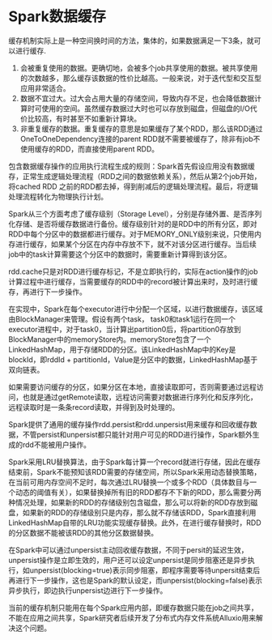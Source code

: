 # Spark数据缓存


缓存机制实际上是一种空间换时间的方法，集体的，如果数据满足一下3条，就可以进行缓存.

1. 会被重复使用的数据。更确切地，会被多个job共享使用的数据。被共享使用的次数越多，那么缓存该数据的性价比越高。一般来说，对于迭代型和交互型应用非常适合。
2. 数据不宜过大。过大会占用大量的存储空间，导致内存不足，也会降低数据计算时可使用的空间。虽然缓存数据过大时也可以存放到磁盘，但磁盘的I/O代价比较高，有时甚至不如重新计算块。
3. 非重复缓存的数据。重复缓存的意思是如果缓存了某个RDD，那么该RDD通过OneToOneDependency连接的parent RDD就不需要被缓存了，除非有job不使用缓存的RDD，而直接使用parent RDD。

包含数据缓存操作的应用执行流程生成的规则：Spark首先假设应用没有数据缓存，正常生成逻辑处理流程（RDD之间的数据依赖关系），然后从第2个job开始，将cached RDD 之前的RDD都去掉，得到削减后的逻辑处理流程。最后，将逻辑处理流程转化为物理执行计划。

Spark从三个方面考虑了缓存级别（Storage Level），分别是存储外置、是否序列化存储、是否将缓存数据进行备份。缓存级别针对的是RDD中的所有分区，即对RDD中每个分区中的数据都进行缓存。对于MEMORY_ONLY级别来说，只使用内存进行缓存，如果某个分区在内存中存放不下，就不对该分区进行缓存。当后续job中的task计算需要这个分区中的数据时，需要重新计算得到该分区。

rdd.cache只是对RDD进行缓存标记，不是立即执行的，实际在action操作的job计算过程中进行缓存，当需要缓存的RDD中的record被计算出来时，及时进行缓存，再进行下一步操作。

在实现中，Spark在每个executor进行中分配一个区域，以进行数据缓存，该区域由BlockManager来管理。假设有两个task， task0和task1运行在同一个executor进程中，对于task0，当计算出partition0后，将partition0存放到BlockManager中的memoryStore内。memoryStore包含了一个LinkedHashMap，用于存储RDD的分区。该LinkedHashMap中的Key是blockId，即rddId + partitionId，Value是分区中的数据，LinkedHashMap基于双向链表。

如果需要访问缓存的分区，如果分区在本地，直接读取即可，否则需要通过远程访问，也就是通过getRemote读取，远程访问需要对数据进行序列化和反序列化，远程读取时是一条条record读取，并得到及时处理的。

Spark提供了通用的缓存操作rdd.persist和rdd.unpersist用来缓存和回收缓存数据，不管persist和unpersist都只能针对用户可见的RDD进行操作，Spark额外生成的rdd不能被用户操作。

Spark采用LRU替换算法，由于Spark每计算一个record就进行存储，因此在缓存结束前，Spark不能预知该RDD需要的存储空间，所以Spark采用动态替换策略，在当前可用内存空间不足时，每次通过LRU替换一个或多个RDD（具体数目与一个动态的阈值有关），如果替换掉所有旧的RDD都存不下新的RDD，那么需要分两种情况处理，如果新的RDD的存储级别包含磁盘，那么可以将新的RDD存放到磁盘，如果新的RDD的存储级别只是内存，那么就不存储该RDD，Spark直接利用LinkedHashMap自带的LRU功能实现缓存替换。此外，在进行缓存替换时，RDD的分区数据不能被该RDD的其他分区数据替换。

在Spark中可以通过unpersist主动回收缓存数据，不同于persit的延迟生效，unpersist操作是立即生效的，用户还可以设定unpersist是同步阻塞还是异步执行，如unpersist(blocking=true)表示同步阻塞，即程序需要等待unpersit结束后再进行下一步操作，这也是Spark的默认设定，而unpersist(blocking=false)表示异步执行，即边执行unpersist边进行下一步操作。

当前的缓存机制只能用在每个Spark应用内部，即缓存数据只能在job之间共享，不能在应用之间共享，Spark研究者后续开发了分布式内存文件系统Alluxio用来解决这个问题。




